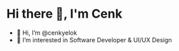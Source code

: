 <h1> Hi there 👋, I'm Cenk
</h1>

- 👋 Hi, I’m @cenkyelok
- 👀 I’m interested in Software Developer & UI/UX Design
<!---
cenkyelok/cenkyelok is a ✨ special ✨ repository because its `README.md` (this file) appears on your GitHub profile.
You can click the Preview link to take a look at your changes.
--->
